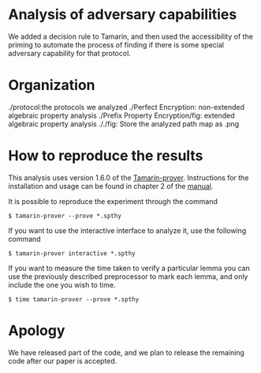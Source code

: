 # Analysis of adversary capabilities
We added a decision rule to Tamarin, and then used the accessibility of the priming to automate the process of finding if there is some special adversary capability for that protocol.


# Organization
./protocol:the protocols we analyzed
./Perfect Encryption: non-extended algebraic property analysis
./Prefix Property Encryption/fig: extended algebraic property analysis
././fig: Store the analyzed path map as .png

# How to reproduce the results
This analysis uses version 1.6.0 of the [Tamarin-prover](https://github.com/tamarin-prover/tamarin-prover). Instructions for the installation and usage can be found in chapter 2 of the [manual](https://tamarin-prover.github.io/manual/book/002_installation.html).

It is possible to reproduce the experiment through the command
```
$ tamarin-prover --prove *.spthy
```

If you want to use the interactive interface to analyze it, use the following command
```
$ tamarin-prover interactive *.spthy
```

If you want to measure the time taken to verify a particular lemma you can use the previously
described preprocessor to mark each lemma, and only include the one you wish to time.
```
$ time tamarin-prover --prove *.spthy 
```

# Apology
We have released part of the code, and we plan to release the remaining code after our paper is accepted.
